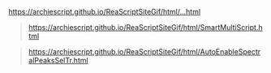 https://archiescript.github.io/ReaScriptSiteGif/html/...html
 

> https://archiescript.github.io/ReaScriptSiteGif/html/SmartMultiScript.html

> https://archiescript.github.io/ReaScriptSiteGif/html/AutoEnableSpectralPeaksSelTr.html
